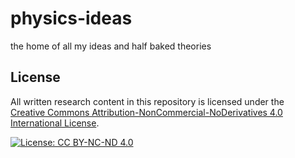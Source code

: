 # physics-ideas
the home of all my ideas and half baked theories 
## License

All written research content in this repository is licensed under the  
[Creative Commons Attribution-NonCommercial-NoDerivatives 4.0 International License](https://creativecommons.org/licenses/by-nc-nd/4.0/).

[![License: CC BY-NC-ND 4.0](https://img.shields.io/badge/License-CC%20BY--NC--ND%204.0-lightgrey.svg)](https://creativecommons.org/licenses/by-nc-nd/4.0/)
